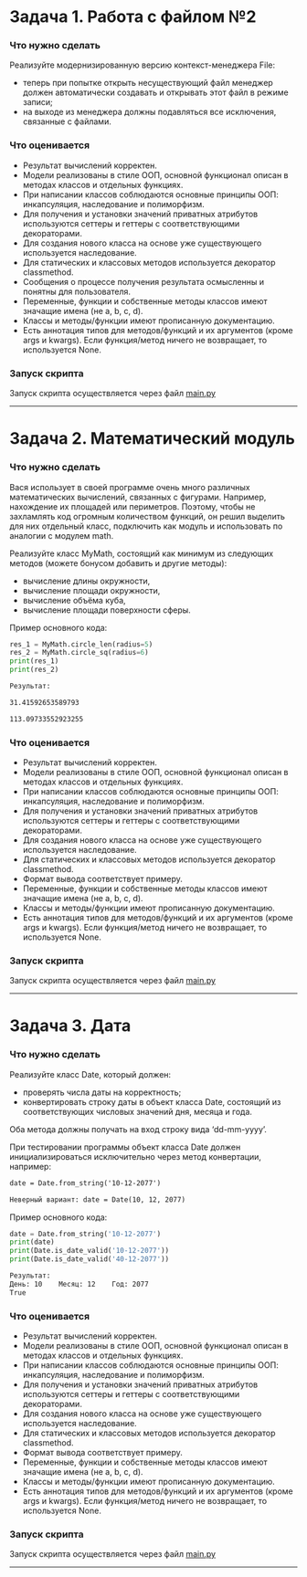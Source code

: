 # Задача 1. Работа с файлом №2
### Что нужно сделать

Реализуйте модернизированную версию контекст-менеджера File: 

* теперь при попытке открыть несуществующий файл менеджер должен автоматически создавать и открывать этот файл в режиме записи; 
* на выходе из менеджера должны подавляться все исключения, связанные с файлами.

### Что оценивается

* Результат вычислений корректен.
* Модели реализованы в стиле ООП, основной функционал описан в методах классов и отдельных функциях.
* При написании классов соблюдаются основные принципы ООП: инкапсуляция, наследование и полиморфизм.
* Для получения и установки значений приватных атрибутов используются сеттеры и геттеры с соответствующими декораторами.
* Для создания нового класса на основе уже существующего используется наследование.
* Для статических и классовых методов используется декоратор classmethod.
* Сообщения о процессе получения результата осмысленны и понятны для пользователя.
* Переменные, функции и собственные методы классов имеют значащие имена (не a, b, c, d).
* Классы и методы/функции имеют прописанную документацию.
* Есть аннотация типов для методов/функций и их аргументов (кроме args и kwargs). Если функция/метод ничего не возвращает, то используется None.
### Запуск скрипта 
Запуск скрипта осуществляется через файл [main.py](main.py)
*****

# Задача 2. Математический модуль
### Что нужно сделать

Вася использует в своей программе очень много различных математических вычислений, связанных с фигурами. Например, нахождение их площадей или периметров. Поэтому, чтобы не захламлять код огромным количеством функций, он решил выделить для них отдельный класс, подключить как модуль и использовать по аналогии с модулем math.

Реализуйте класс MyMath, состоящий как минимум из следующих методов (можете бонусом добавить и другие методы):

* вычисление длины окружности,
* вычисление площади окружности,
* вычисление объёма куба,
* вычисление площади поверхности сферы.

Пример основного кода:
```python
res_1 = MyMath.circle_len(radius=5)
res_2 = MyMath.circle_sq(radius=6)
print(res_1)
print(res_2)
```
```markdown
Результат:

31.41592653589793

113.09733552923255
```

### Что оценивается

* Результат вычислений корректен.
* Модели реализованы в стиле ООП, основной функционал описан в методах классов и отдельных функциях.
* При написании классов соблюдаются основные принципы ООП: инкапсуляция, наследование и полиморфизм.
* Для получения и установки значений приватных атрибутов используются сеттеры и геттеры с соответствующими декораторами.
* Для создания нового класса на основе уже существующего используется наследование.
* Для статических и классовых методов используется декоратор classmethod.
* Формат вывода соответствует примеру.
* Переменные, функции и собственные методы классов имеют значащие имена (не a, b, c, d).
* Классы и методы/функции имеют прописанную документацию.
* Есть аннотация типов для методов/функций и их аргументов (кроме args и kwargs). Если функция/метод ничего не возвращает, то используется None.
### Запуск скрипта 
Запуск скрипта осуществляется через файл [main.py](main.py)

*****

# Задача 3. Дата
### Что нужно сделать

Реализуйте класс Date, который должен:

* проверять числа даты на корректность;
* конвертировать строку даты в объект класса Date, состоящий из соответствующих числовых значений дня, месяца и года.

Оба метода должны получать на вход строку вида ‘dd-mm-yyyy’.

При тестировании программы объект класса Date должен инициализироваться исключительно через метод конвертации, например:
```markdown
date = Date.from_string('10-12-2077')

Неверный вариант: date = Date(10, 12, 2077)
```


Пример основного кода:
```python
date = Date.from_string('10-12-2077')
print(date)
print(Date.is_date_valid('10-12-2077'))
print(Date.is_date_valid('40-12-2077'))
```

```markdown
Результат:
День: 10    Месяц: 12    Год: 2077
True
```

### Что оценивается

* Результат вычислений корректен.
* Модели реализованы в стиле ООП, основной функционал описан в методах классов и отдельных функциях.
* При написании классов соблюдаются основные принципы ООП: инкапсуляция, наследование и полиморфизм.
* Для получения и установки значений приватных атрибутов используются сеттеры и геттеры с соответствующими декораторами.
* Для создания нового класса на основе уже существующего используется наследование.
* Для статических и классовых методов используется декоратор classmethod.
* Формат вывода соответствует примеру.
* Переменные, функции и собственные методы классов имеют значащие имена (не a, b, c, d).
* Классы и методы/функции имеют прописанную документацию.
* Есть аннотация типов для методов/функций и их аргументов (кроме args и kwargs). Если функция/метод ничего не возвращает, то используется None.

### Запуск скрипта 
Запуск скрипта осуществляется через файл [main.py](main.py)

*****
